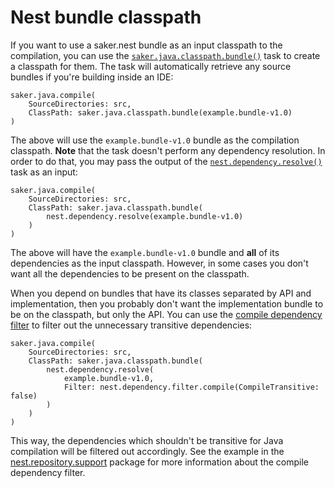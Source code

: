 # Nest bundle classpath

If you want to use a saker.nest bundle as an input classpath to the compilation, you can use the [`saker.java.classpath.bundle()`](/taskdoc/saker.java.classpath.bundle.html) task to create a classpath for them. The task will automatically retrieve any source bundles if you're building inside an IDE:

```sakerscript
saker.java.compile(
	SourceDirectories: src,
	ClassPath: saker.java.classpath.bundle(example.bundle-v1.0)
)
```

The above will use the `example.bundle-v1.0` bundle as the compilation classpath. **Note** that the task doesn't perform any dependency resolution. In order to do that, you may pass the output of the [`nest.dependency.resolve()`](root:/nest.repository.support/taskdoc/nest.dependency.resolve.html) task as an input:

```sakerscript
saker.java.compile(
	SourceDirectories: src,
	ClassPath: saker.java.classpath.bundle(
		nest.dependency.resolve(example.bundle-v1.0)
	)
)
```

The above will have the `example.bundle-v1.0` bundle and **all** of its dependencies as the input classpath. However, in some cases you don't want all the dependencies to be present on the classpath.

When you depend on bundles that have its classes separated by API and implementation, then you probably don't want the implementation bundle to be on the classpath, but only the API. You can use the [compile dependency filter](root:/nest.repository.support/doc/examples/compilefilter.html) to filter out the unnecessary transitive dependencies:

```sakerscript
saker.java.compile(
	SourceDirectories: src,
	ClassPath: saker.java.classpath.bundle(
		nest.dependency.resolve(
			example.bundle-v1.0,
			Filter: nest.dependency.filter.compile(CompileTransitive: false)
		)
	)
)
```

This way, the dependencies which shouldn't be transitive for Java compilation will be filtered out accordingly. See the [](root:/nest.repository.support/doc/examples/compilefilter.html) example in the [nest.repository.support](root:/nest.repository.support/doc/index.html) package for more information about the compile dependency filter.
